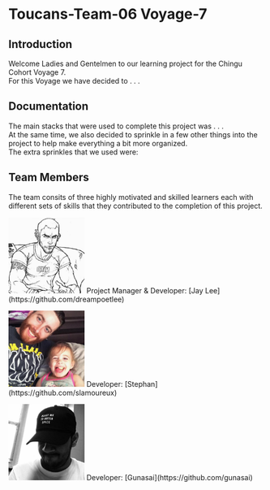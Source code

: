 # Toucans-Team-06 Voyage-7

## Introduction
Welcome Ladies and Gentelmen to our learning project for the Chingu Cohort Voyage 7. <br>
For this Voyage we have decided to  . . . <br>

## Documentation
The main stacks that were used to complete this project was . . . <br>
At the same time, we also decided to sprinkle in a few other things into the project to help make everything a bit more organized.<br>
The extra sprinkles that we used were: 

## Team Members
The team consits of three highly motivated and skilled learners each with different sets of skills that they contributed to the completion of this project.
<p align="left">
  <img width="150" height="150" src="images/profile_pics/jay_l.jpg">
  Project Manager &amp; Developer: [Jay Lee](https://github.com/dreampoetlee)
</p>
<p align="left">
  <img width="150" height="150" src="images/profile_pics/stephan_l.jpg">
  Developer: [Stephan](https://github.com/slamoureux)
</p>
<p align="left">
  <img width="150" height="150" src="images/profile_pics/gunasai_g.jpg">
  Developer: [Gunasai](https://github.com/gunasai)
</p>

       

